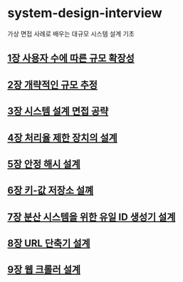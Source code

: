 # system-design-interview
 가상 면접 사례로 배우는 대규모 시스템 설계 기초 

## [1장 사용자 수에 따른 규모 확장성](./chap01/1장%20사용자%20수에%20따른%20규모%20확장성.md)

## [2장 개략적인 규모 추정](./chap02/개략적인%20규모%20추정.md)

## [3장 시스템 설계 면접 공략](./chap03/시스템%20설계%20면접%20공략법.md)

## [4장 처리율 제한 장치의 설계](./chap04/처리율%20제한%20장치의%20설계.md)

## [5장 안정 해시 설계](./chap05/안정%20해시%20설계.md)

## [6장 키-값 저장소 설꼐](./chap06/키-값%20저장소%20설계.md)

## [7장 분산 시스템을 위한 유일 ID 생성기 설계](./chap07/분산%20시스템을%20위한%20유일%20ID%20생성기%20설계.md)

## [8장 URL 단축기 설계](./chap08/URL%20단축기%20설계.md)

## [9장 웹 크롤러 설계](./chap09/웹%20크롤러%20설계.md)
